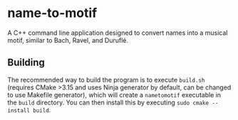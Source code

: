 <!-- SPDX-License-Identifier: Apache-2.0 -->
# name-to-motif
A C++ command line application designed to convert names into a musical motif, similar to Bach, Ravel, and Duruflé.

## Building
The recommended way to build the program is to execute `build.sh` (requires CMake >3.15 and uses Ninja generator by default, can be changed to use Makefile generator), which will create a `nametomotif` executable in the `build` directory. You can then install this by executing `sudo cmake --install build`.